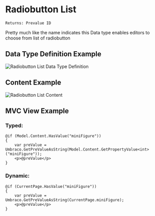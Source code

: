 # Radiobutton List

`Returns: Prevalue ID`

Pretty much like the name indicates this Data type enables editors to choose from list of radiobutton

## Data Type Definition Example

![Radiobutton List Data Type Definition](images/wip.png)

## Content Example 

![Radiobutton List Content](images/wip.png)

## MVC View Example

### Typed:

    @if (Model.Content.HasValue("miniFigure"))
    {
        var preValue = Umbraco.GetPreValueAsString(Model.Content.GetPropertyValue<int>("miniFigure"));
        <p>@preValue</p>
    }

### Dynamic:                              

    @if (CurrentPage.HasValue("miniFigure"))
    {
        var preValue = Umbraco.GetPreValueAsString(CurrentPage.miniFigure);
        <p>@preValue</p>
    }   